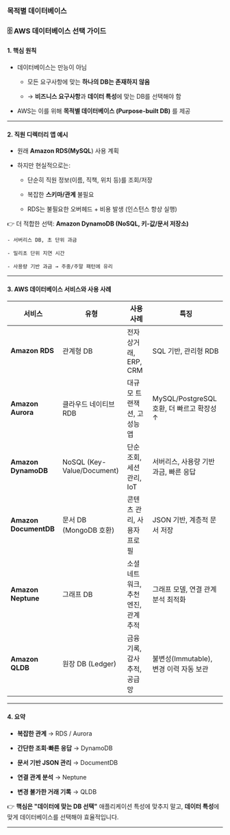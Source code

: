 ### 목적별 데이터베이스

### 🗄️ AWS 데이터베이스 선택 가이드
#### 1. 핵심 원칙

- 데이터베이스는 만능이 아님

    - 모든 요구사항에 맞는 **하나의 DB는 존재하지 않음**

    - → **비즈니스 요구사항**과 **데이터 특성**에 맞는 DB를 선택해야 함

- AWS는 이를 위해 **목적별 데이터베이스 (Purpose-built DB)** 를 제공

---

#### 2. 직원 디렉터리 앱 예시

- 원래 **Amazon RDS(MySQL**) 사용 계획

- 하지만 현실적으로는:

    - 단순히 직원 정보(이름, 직책, 위치 등)를 조회/저장

    - 복잡한 **스키마/관계** 불필요

    - RDS는 불필요한 오버헤드 + 비용 발생 (인스턴스 항상 실행)

👉 더 적합한 선택: **Amazon DynamoDB (NoSQL, 키-값/문서 저장소)**

    - 서버리스 DB, 초 단위 과금

    - 밀리초 단위 지연 시간

    - 사용량 기반 과금 → 주중/주말 패턴에 유리

---

#### 3. AWS 데이터베이스 서비스와 사용 사례

| 서비스                   | 유형                         | 사용 사례                 | 특징                               |
| --------------------- | -------------------------- | --------------------- | -------------------------------- |
| **Amazon RDS**        | 관계형 DB                     | 전자상거래, ERP, CRM       | SQL 기반, 관리형 RDB                  |
| **Amazon Aurora**     | 클라우드 네이티브 RDB              | 대규모 트랜잭션, 고성능 앱       | MySQL/PostgreSQL 호환, 더 빠르고 확장성 ↑ |
| **Amazon DynamoDB**   | NoSQL (Key-Value/Document) | 단순 조회, 세션 관리, IoT     | 서버리스, 사용량 기반 과금, 빠른 응답           |
| **Amazon DocumentDB** | 문서 DB (MongoDB 호환)         | 콘텐츠 관리, 사용자 프로필       | JSON 기반, 계층적 문서 저장               |
| **Amazon Neptune**    | 그래프 DB                     | 소셜 네트워크, 추천 엔진, 관계 추적 | 그래프 모델, 연결 관계 분석 최적화             |
| **Amazon QLDB**       | 원장 DB (Ledger)             | 금융 기록, 감사 추적, 공급망     | 불변성(Immutable), 변경 이력 자동 보관      |

---

#### 4. 요약

- **복잡한 관계** → RDS / Aurora

- **간단한 조회·빠른 응답** → DynamoDB

- **문서 기반 JSON 관리** → DocumentDB

- **연결 관계 분석** → Neptune

- **변경 불가한 거래 기록** → QLDB

👉 **핵심은 "데이터에 맞는 DB 선택"**
애플리케이션 특성에 맞추지 말고, **데이터 특성**에 맞게 데이터베이스를 선택해야 효율적입니다.

---

